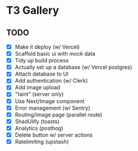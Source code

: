 # T3 Gallery

## TODO

- [x] Make it deploy (w/ Vercel)
- [x] Scaffold basic ui with mock data
- [x] Tidy up build process
- [x] Actually set up a database (w/ Vercel postgres)
- [x] Attach database to UI
- [x] Add authentication (w/ Clerk)
- [x] Add image upload
- [x] "taint" (server only)
- [x] Use Next/Image component
- [x] Error management (w/ Sentry)
- [x] Routing/image page (parallel route)
- [x] ShadUIify (toasts)
- [x] Analytics (posthog)
- [x] Delete button w/ server actions
- [x] Ratelimiting (upstash)
